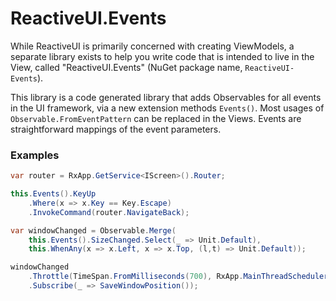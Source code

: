 # ReactiveUI.Events

While ReactiveUI is primarily concerned with creating ViewModels, a separate
library exists to help you write code that is intended to live in the View,
called "ReactiveUI.Events" (NuGet package name, `ReactiveUI-Events`).

This library is a code generated library that adds Observables for all events
in the UI framework, via a new extension methods `Events()`. Most usages of
`Observable.FromEventPattern` can be replaced in the Views. Events are
straightforward mappings of the event parameters.

### Examples

```cs
var router = RxApp.GetService<IScreen>().Router;

this.Events().KeyUp
	.Where(x => x.Key == Key.Escape)
	.InvokeCommand(router.NavigateBack);
```

```cs
var windowChanged = Observable.Merge(
	this.Events().SizeChanged.Select(_ => Unit.Default),
	this.WhenAny(x => x.Left, x => x.Top, (l,t) => Unit.Default));

windowChanged
	.Throttle(TimeSpan.FromMilliseconds(700), RxApp.MainThreadScheduler)
	.Subscribe(_ => SaveWindowPosition());
```
